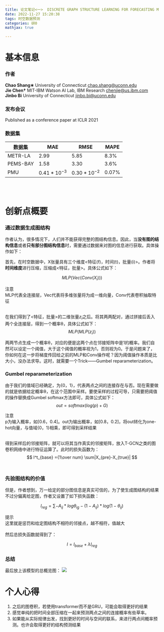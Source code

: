 ```yaml
---
title: 论文笔记<一>  DISCRETE GRAPH STRUCTURE LEARNING FOR FORECASTING MULTIPLE TIME SERIES
date: 2022-11-27 15:20:38
tags: 时空数据预测
categories: 研0
mathjax: true

---
```


# 基本信息
### 作者
**Chao Shang∗** University of Connecticut chao.shang@uconn.edu   
**Jie Chen†** MIT-IBM Watson AI Lab, IBM Research chenjie@us.ibm.com  
**Jinbo Bi** University of Connecticut jinbo.bi@uconn.edu
### 发布会议
Published as a conference paper at ICLR 2021
### 数据集
| 数据集| MAE | RMSE | MAPE|
| ----------- | ----------- | ----------- | ----------- |
| METR-LA | $2.99$ |$5.85$|$8.3\%$|
| PEMS-BAY| $1.58$  |$3.30$|$3.6\%$|
| PMU | $0.41*10^{-3}$ |$0.30*10^{-2}$|$0.07\%$|   

<br/>
<br/>
 
# 创新点概要
### 通过数据生成图结构
作者认为，很多情况下，人们并不能获得完整的图结构信息。因此，当**没有图的结构信息**或者**只有部分图结构信息**时，需要通过数据来对图的信息进行获取。具体操作如下：

 首先，在时空数据中，X张量具有三个维度<特征(f)，时间(t)，批量(i)>。作者将**时间维度**进行压缩，压缩成<特征，批量>。具体公式如下：
 
 
$$
MLP(Vec(Conv(X_i)))
$$

<!---黄色-->
<div class="wy">
  <div class="t">
    注意
  </div>
  <div class="c">
    MLP代表全连接层，Vec代表将多维张量将为成一维向量，Conv代表卷积抽取特征
  </div>
</div>

<br/>

在我们得到了<特征，批量>的二维张量$z_i$之后。将其两两配对，通过拼接后丢入两个全连接层，得到一个概率θ，具体公式如下：
$$
MLP(MLP(z_i))
$$


两两节点生成一个概率θ，对应的便是这两个点在邻接矩阵中是1的概率。我们自然可以设定一个阈值，大于这个阈值的概率视为1，否则视为0。于是问题来了，你如何在这一步将梯度传回给之前的MLP和Conv操作呢？因为阈值操作本质是比大小，没办法求导。这时，就需要一个Trick——Gumbel reparameterization。

### Gumbel reparameterization
由于我们的值域已经确定，为{0，1}，代表两点之间的连接存在与否。现在需要做的就是依据给定概率θ，在这个范围中采样。要使采样的过程可导，只需要把阈值的操作替换成Gumbel softmax方法即可，具体公式如下：
$$
out = softmax(log(p)+G) 
$$
<!---黄色-->
<div class="wy">
  <div class="t">
    注意
  </div>
  <div class="c">
    p为输入概率，如[0.6，0.4]。out为输出概率，如[0.8，0.2]，将out转化为one-hot向量，与值域{0，1}相乘，即可得到采样结果
  </div>
</div>
<br/>

得到采样后的邻接矩阵，就可以将其当作真实的邻接矩阵，放入T-GCN之类的图卷积网络中进行特征运算了。此时的损失函数为：
$$
l^t_{base} ={1\over num} \sum|X_{pre}-X_{true}|
$$
<br/>

### 先验图结构的价值
但是，作者想到，万一给定的部分图信息是真实可信的，为了使生成图结构的结果不过分偏离给定图，作者又设置了如下损失函数：

$$
l_{reg}=\sum -A_{ij}*logθ_{ig}-(1-A_{ij})*log(1-θ_{ij})
$$

<!---绿色--->
<div class="wg">
  <div class="t">
    提示
  </div>
  <div class="c">
    这里就是惩罚和给定图结构不相符的邻接点，越不相符，值越大
  </div>
</div>
<br/>
然后总损失函数就得到了：

$$
l=l_{base}+\lambda l_{reg}
$$

### 总结
最后放上该模型的总概览图：
![](https://zcq-hexo.oss-cn-hangzhou.aliyuncs.com/img/20221127191548.png)
<br/>
 
# 个人心得
1. 之后的图卷积，若使用transformer而不是GRU，可能会取得更好的结果
2. 感觉单纯的把时间全部压缩在一起来预测两点之间的连接概率有些草率。
3. 如果能从实际规律出发，找到更好的时间与空间的联系，来进行两点间概率预测。也许会取得更好的结构预测结果